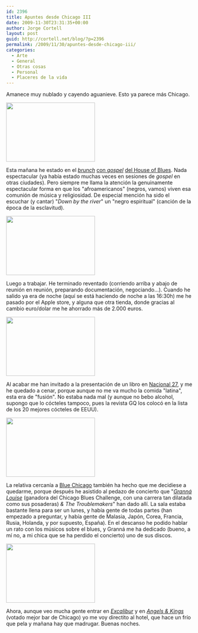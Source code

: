 ```yaml
---
id: 2396
title: Apuntes desde Chicago III
date: 2009-11-30T23:31:35+00:00
author: Jorge Cortell
layout: post
guid: http://cortell.net/blog/?p=2396
permalink: /2009/11/30/apuntes-desde-chicago-iii/
categories:
  - Arte
  - General
  - Otras cosas
  - Personal
  - Placeres de la vida
---
```

Amanece muy nublado y cayendo aguanieve. Esto ya parece más Chicago.

<img class="aligncenter" title="palcos House of Blues" src="http://farm3.static.flickr.com/2527/4149548627_32956f65c0_m.jpg" alt="" width="240" height="160" />

Esta mañana he estado en el <a title="http://www.houseofblues.com/venues/clubvenues/chicago/gospelbrunch.php" href="http://www.houseofblues.com/venues/clubvenues/chicago/gospelbrunch.php" target="_blank"></a>_<a title="http://www.houseofblues.com/venues/clubvenues/chicago/gospelbrunch.php" href="http://www.houseofblues.com/venues/clubvenues/chicago/gospelbrunch.php" target="_blank">brunch</a>_ <a title="http://www.houseofblues.com/venues/clubvenues/chicago/gospelbrunch.php" href="http://www.houseofblues.com/venues/clubvenues/chicago/gospelbrunch.php" target="_blank">con </a>_<a title="http://www.houseofblues.com/venues/clubvenues/chicago/gospelbrunch.php" href="http://www.houseofblues.com/venues/clubvenues/chicago/gospelbrunch.php" target="_blank">gospel</a>_ <a title="http://www.houseofblues.com/venues/clubvenues/chicago/gospelbrunch.php" href="http://www.houseofblues.com/venues/clubvenues/chicago/gospelbrunch.php" target="_blank">del House of Blues</a>. Nada espectacular (ya había estado muchas veces en sesiones de _gospel_ en otras ciudades). Pero siempre me llama la atención la genuinamente espectacular forma en que los "afroamericanos" (negros, vamos) viven esa comunión de música y religiosidad. De especial mención ha sido el escuchar (y cantar) "_Down by the river_" un "negro espiritual" (canción de la época de la esclavitud).

<img class="aligncenter" title="Gospel" src="http://farm3.static.flickr.com/2791/4150308090_86a8a03060_m.jpg" alt="" width="240" height="160" />

Luego a trabajar. He terminado reventado (corriendo arriba y abajo de reunión en reunión, preparando documentación, negociando...). Cuando he salido ya era de noche (aquí se está haciendo de noche a las 16:30h) me he pasado por el Apple store, y alguna que otra tienda, donde gracias al cambio euro/dolar me he ahorrado más de 2.000 euros.

<img class="aligncenter" title="de noche" src="http://farm3.static.flickr.com/2504/4150307406_3f7ee7940c_m.jpg" alt="" width="240" height="160" />

Al acabar me han invitado a la presentación de un libro en <a title="http://www.nacional27.net/" href="http://www.nacional27.net/" target="_blank">Nacional 27</a>, y me he quedado a cenar, porque aunque no me va mucho la comida "latina", esta era de "fusión". No estaba nada mal (y aunque no bebo alcohol, supongo que lo cócteles tampoco, pues la revista GQ los colocó en la lista de los 20 mejores cócteles de EEUU).

<img class="aligncenter" title="Blue Chicago" src="http://farm3.static.flickr.com/2538/4150307588_783e3ed7b1_m.jpg" alt="" width="240" height="160" />

La relativa cercanía a <a title="http://www.bluechicago.com/home.html" href="http://www.bluechicago.com/home.html" target="_blank">Blue Chicago</a> también ha hecho que me decidiese a quedarme, porque después he asistido al pedazo de concierto que "<a title="http://www.granalouise.com/Clips.html" href="http://www.granalouise.com/Clips.html" target="_blank"><em>Granná Louise</em></a> (ganadora del Chicago Blues Challenge, con una carrera tan dilatada como sus posaderas) _& The Troublemakers_" han dado allí. La sala estaba bastante llena para ser un lunes, y había gente de todas partes (han empezado a preguntar, y había gente de Malasia, Japón, Corea, Francia, Rusia, Holanda, y por supuesto, España). En el descanso he podido hablar un rato con los músicos sobre el blues, y Granná me ha dedicado (bueno, a mí no, a mi chica que se ha perdido el concierto) uno de sus discos.

<img class="aligncenter" title="Granná Louise & The Trouble Makers" src="http://farm3.static.flickr.com/2780/4150307816_f28d15a3ab_m.jpg" alt="" width="240" height="160" />

Ahora, aunque veo mucha gente entrar en _<a title="http://www.excaliburchicago.com/" href="http://www.excaliburchicago.com/" target="_blank">Excalibur</a>_ y en _<a title="http://www.angelsandkings.com/chicago/" href="http://www.angelsandkings.com/chicago/" target="_blank">Angels & Kings</a>_ (votado mejor bar de Chicago) yo me voy directito al hotel, que hace un frío que pela y mañana hay que madrugar. Buenas noches.